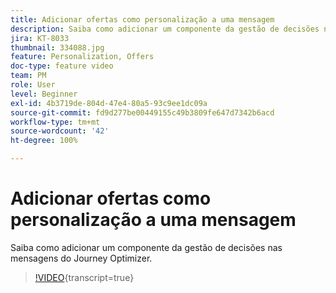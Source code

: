 ```yaml
---
title: Adicionar ofertas como personalização a uma mensagem
description: Saiba como adicionar um componente da gestão de decisões nas mensagens do Journey Optimizer.
jira: KT-8033
thumbnail: 334088.jpg
feature: Personalization, Offers
doc-type: feature video
team: PM
role: User
level: Beginner
exl-id: 4b3719de-804d-47e4-80a5-93c9ee1dc09a
source-git-commit: fd9d277be00449155c49b3809fe647d7342b6acd
workflow-type: tm+mt
source-wordcount: '42'
ht-degree: 100%

---
```


# Adicionar ofertas como personalização a uma mensagem

Saiba como adicionar um componente da gestão de decisões nas mensagens do Journey Optimizer.

>[!VIDEO](https://video.tv.adobe.com/v/334088?quality=12&learn=on){transcript=true}
